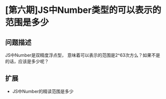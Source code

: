 # [第六期]JS中Number类型的可以表示的范围是多少

## 问题描述

JS中Number是双精度浮点型， 意味着可以表示的范围是2^63次方么？如果不是的话，应该是多少呢？

## 扩展

- JS中Number的精读范围是多少